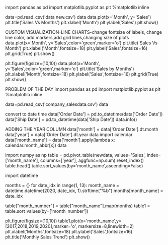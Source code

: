 import pandas as pd
import matplotlib.pyplot as plt
%matplotlib inline

data=pd.read_csv('data new.csv')
data
data.plot(x='Month', y='Sales')
plt.title('Sales Vs Months')
plt.xlabel('Month')
plt.ylabel('Sales')
plt.show()

CUSTOM VISUALIZATION-LINE CHARTS-change fontsize of labels, change line color, add markers,add grid lines,changing size of plots
data.plot(x='Month', y='Sales',color='green',marker='o')
plt.title('Sales Vs Month')
plt.xlabel('Month',fontsize=18)
plt.ylabel('Sales',fontsize=16)
plt.grid(True)
plt.show()

plt.figure(figsize=(10,10))
data.plot(x='Month', y='Sales',color='green',marker='o')
plt.title('Sales by Months')
plt.xlabel('Month',fontsize=18)
plt.ylabel('Sales',fontsize=16)
plt.grid(True)
plt.show()

PROBLEM OF THE DAY
import pandas as pd
import matplotlib.pyplot as plt
%matplotlib inline

data=pd.read_csv('company_salesdata.csv')
data

convert to date time
data['Order Date'] = pd.to_datetime(data['Order Date'])
data['Ship Date'] = pd.to_datetime(data['Ship Date'])
data.info()

ADDING THE YEAR COLUMN
data['month'] = data['Order Date'].dt.month
data['year'] = data['Order Date'].dt.year
data
import calendar
data['month_name'] = data['month'].apply(lambda x: calendar.month_abbr[x])
data

import numpy as np
table = pd.pivot_table(newdata, values='Sales', index=['month_name'],
                    columns=['year'], aggfunc=np.sum).reset_index()
table.head()
table.sort_values(by='month_name',ascending=False)

import datetime

months = {}
for date_idx in range(1, 13):
    month_name = datetime.datetime(2020, date_idx, 1).strftime("%b")
    months[month_name] = date_idx
    
table["month_number"] = table["month_name"].map(months)
table1 = table.sort_values(by=['month_number'])

plt.figure(figsize=(10,10))
table1.plot(x='month_name',y=[2017,2018,2019,2020],marker='o', markersize=8,linewidth=2)
plt.xlabel('Months',fontsize=18)
plt.ylabel('Sales',fontsize=16)
plt.title('Monthly Sales Trend')
plt.show()
